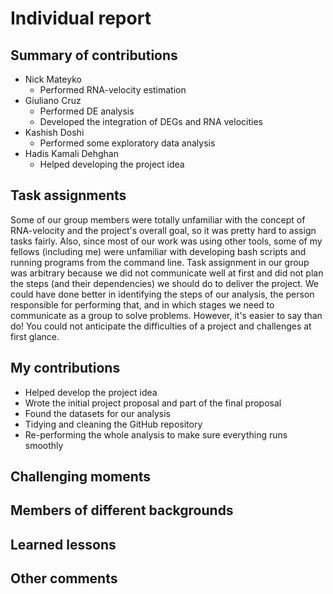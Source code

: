 # Individual report

## Summary of contributions

- Nick Mateyko
  - Performed RNA-velocity estimation
- Giuliano Cruz
  - Performed DE analysis
  - Developed the integration of DEGs and RNA velocities
- Kashish Doshi
  - Performed some exploratory data analysis
- Hadis Kamali Dehghan
  - Helped developing the project idea
  
## Task assignments

Some of our group members were totally unfamiliar with the concept of RNA-velocity and the project's overall goal, so it was pretty hard to assign tasks fairly. Also, since most of our work was using other tools, some of my fellows (including me) were unfamiliar with developing bash scripts and running programs from the command line. Task assignment in our group was arbitrary because we did not communicate well at first and did not plan the steps (and their dependencies) we should do to deliver the project. We could have done better in identifying the steps of our analysis, the person responsible for performing that, and in which stages we need to communicate as a group to solve problems. However, it's easier to say than do! You could not anticipate the difficulties of a project and challenges at first glance.

## My contributions

- Helped develop the project idea
- Wrote the initial project proposal and part of the final proposal
- Found the datasets for our analysis
- Tidying and cleaning the GitHub repository
- Re-performing the whole analysis to make sure everything runs smoothly

## Challenging moments

## Members of different backgrounds

## Learned lessons

## Other comments